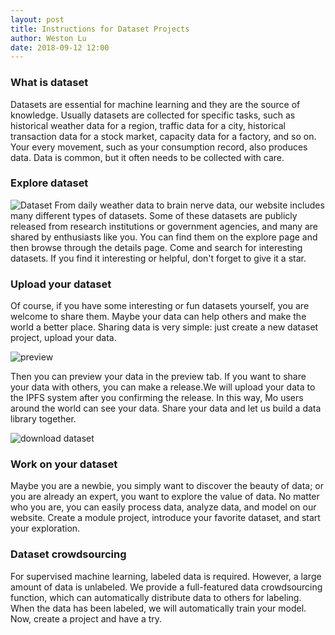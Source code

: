 ```yaml
---
layout: post
title: Instructions for Dataset Projects
author: Weston Lu
date: 2018-09-12 12:00
--- 
```

### What is dataset
Datasets are essential for machine learning and they are the source of knowledge.  Usually datasets are collected for specific tasks, such as historical weather data for a region, traffic data for a city, historical transaction data for a stock market, capacity data for a factory, and so on. Your every movement, such as your consumption record, also produces data. Data is common, but it often needs to be collected with care.
### Explore dataset
![Dataset](https://ws3.sinaimg.cn/large/006tNbRwgy1fvmtwjqsqnj31kw0zkhdt.jpg)
From daily weather data to brain nerve data, our website includes many different types of datasets. Some of these datasets are publicly released from research institutions or government agencies, and many are shared by enthusiasts like you. You can find them on the explore page and then browse through the details page. Come and search for interesting datasets. If you find it interesting or helpful, don't forget to give it a star.
### Upload your dataset

Of course, if you have some interesting or fun datasets yourself, you are welcome to share them. Maybe your data can help others and make the world a better place. Sharing data is very simple: just create a new dataset project, upload your data.

![preview](https://ws3.sinaimg.cn/large/006tNbRwgy1fwi8lajykpj31kw0vxh6s.jpg)

Then you can preview your data in the preview tab.
If you want to share your data with others, you can make a release.We will upload your data to the IPFS system after you confirming the release. In this way, Mo users around the world can see your data. Share your data and let us build a data library together.

![download dataset](https://ws4.sinaimg.cn/large/006tNbRwgy1fwp2uxhfnyj30u00s6q6s.jpg)

### Work on your dataset
Maybe you are a newbie, you simply want to discover the beauty of data; or you are already an expert, you want to explore the value of data. No matter who you are, you can easily process data, analyze data, and model on our website. Create a module project, introduce your favorite dataset, and start your exploration.
### Dataset crowdsourcing

For supervised machine learning, labeled data is required. However, a large amount of data is unlabeled. We provide a full-featured data crowdsourcing function, which can automatically distribute data to others for labeling. When the data has been labeled, we will automatically train your model. Now, create a project and have a try.

